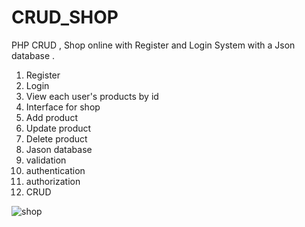 # CRUD_SHOP
PHP CRUD , Shop online with Register and Login System with a  Json database .


1. Register
2. Login
3. View each user's products by id
4. Interface for shop
5. Add product
6. Update product
7. Delete product
8. Jason database
9. validation
10. authentication
11. authorization
12. CRUD

![shop](https://github.com/Amrmohmed/CRUD_SHOP/assets/30378656/80806671-228a-4f35-accd-595f94894419)
